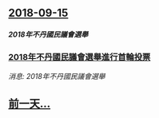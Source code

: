 ## [2018-09-15](/news/2018/09/15/index.md)

##### 2018年不丹國民議會選舉
### [2018年不丹國民議會選舉進行首輪投票 ](/news/2018/09/15/2018年不丹國民議會選舉進行首輪投票.md)
_消息: 2018年不丹國民議會選舉_

## [前一天...](/news/2018/09/13/index.md)

